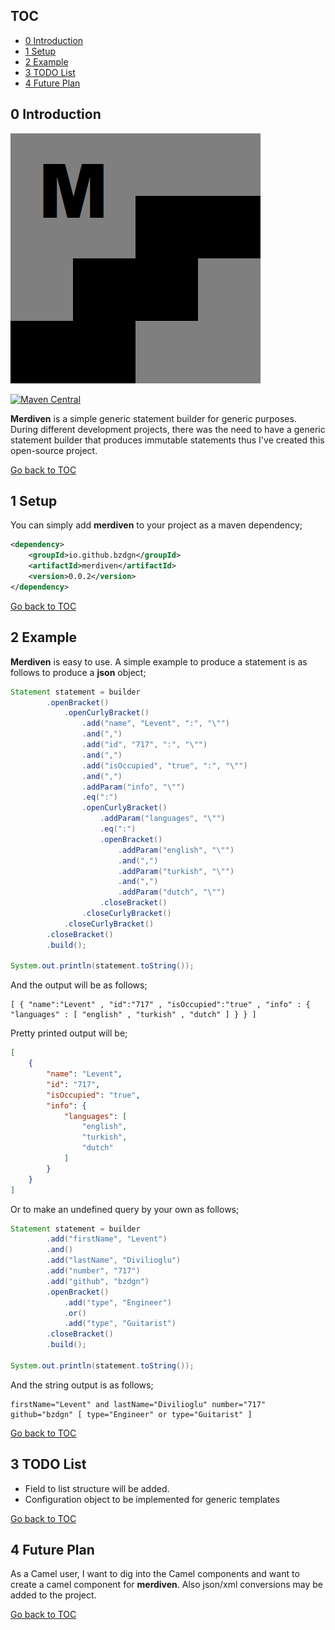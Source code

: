TOC
---
- [0  Introduction](#0-introduction) <br/>
- [1  Setup](#1-setup) <br/>
- [2  Example](#2-example) <br/>
- [3  TODO List](#3-todo-list) <br/>
- [4  Future Plan](#4-future-plan) <br/>

 0 Introduction
---------------

![merdiven-logo](https://github.com/bzdgn/merdiven/blob/main/misc/merdiven.bmp)

[![Maven Central](https://img.shields.io/maven-central/v/io.github.bzdgn/merdiven.svg)](https://search.maven.org/artifact/io.github.bzdgn/merdiven)

**Merdiven** is a simple generic statement builder for generic purposes. During different development projects, there was the need to have a generic statement builder that produces immutable statements thus I've created this open-source project.


[Go back to TOC](#toc)


 1 Setup
--------

You can simply add **merdiven** to your project as a maven dependency;

```xml
<dependency>
    <groupId>io.github.bzdgn</groupId>
    <artifactId>merdiven</artifactId>
    <version>0.0.2</version>
</dependency>
```


[Go back to TOC](#toc)


 2 Example
----------
**Merdiven** is easy to use. A simple example to produce a statement is as follows to produce a **json** object;

```java
Statement statement = builder
		.openBracket()
			.openCurlyBracket()
				.add("name", "Levent", ":", "\"")
				.and(",")
				.add("id", "717", ":", "\"")
				.and(",")
				.add("isOccupied", "true", ":", "\"")
				.and(",")
				.addParam("info", "\"")
				.eq(":")
				.openCurlyBracket()
					.addParam("languages", "\"")
					.eq(":")
					.openBracket()
						.addParam("english", "\"")
						.and(",")
						.addParam("turkish", "\"")
						.and(",")
						.addParam("dutch", "\"")
					.closeBracket()
				.closeCurlyBracket()
			.closeCurlyBracket()
		.closeBracket()
		.build();
		
System.out.println(statement.toString());
```

And the output will be as follows;

```
[ { "name":"Levent" , "id":"717" , "isOccupied":"true" , "info" : { "languages" : [ "english" , "turkish" , "dutch" ] } } ]
```

Pretty printed output will be;

```json
[
    {
        "name": "Levent",
        "id": "717",
        "isOccupied": "true",
        "info": {
            "languages": [
                "english",
                "turkish",
                "dutch"
            ]
        }
    }
]
```

Or to make an undefined query by your own as follows;

```java
Statement statement = builder
        .add("firstName", "Levent")
        .and()
        .add("lastName", "Divilioglu")
        .add("number", "717")
        .add("github", "bzdgn")
        .openBracket()
            .add("type", "Engineer")
            .or()
            .add("type", "Guitarist")
        .closeBracket()
        .build();
        
System.out.println(statement.toString());
```

And the string output is as follows;

```
firstName="Levent" and lastName="Divilioglu" number="717" github="bzdgn" [ type="Engineer" or type="Guitarist" ]
```


[Go back to TOC](#toc)


 3 TODO List
------------

- Field to list structure will be added.
- Configuration object to be implemented for generic templates


[Go back to TOC](#toc)


 4 Future Plan
--------------

As a Camel user, I want to dig into the Camel components and want to create a camel component for **merdiven**. Also json/xml conversions may be added to the project.


[Go back to TOC](#toc)

